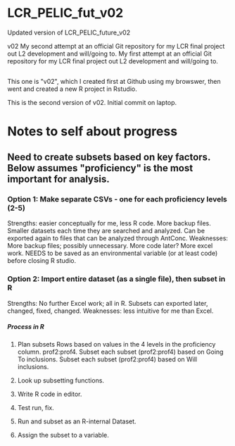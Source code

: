 # LCR_PELIC_fut_v02 ####
Updated version of LCR_PELIC_future_v02

v02 My second attempt at an official Git repository for my LCR final project out L2 development and will/going to.
My first attempt at an official Git repository for my LCR final project out L2 development and will/going to.  

##
This one is "v02", which I created first at Github using my browswer, then went and created a new R project in Rstudio.

This is the second version of v02.  Initial commit on laptop.


# Notes to self about progress ####

## Need to create subsets based on key factors. Below assumes "proficiency" is the most important for analysis.

### Option 1: Make separate CSVs - one  for each proficiency levels (2-5)
  Strengths: easier conceptually for me, less R code. More backup files. Smaller datasets each time they are searched and analyzed. Can be exported again to files that can be analyzed through AntConc.
  Weaknesses: More backup files; possibly unnecessary. More code later? More excel work. NEEDS to be saved as an environmental variable (or at least code) before closing R studio.



### Option 2: Import entire dataset (as a single file), then subset in R
  Strengths: No further Excel work; all in R. Subsets can exported later, changed, fixed, changed.
  Weaknesses: less intuitive for me than Excel.
  
##### Process in R
  1. Plan subsets
    Rows based on values in the 4 levels in the proficiency column. prof2:prof4.
    Subset each subset (prof2:prof4) based on Going To inclusions.
    Subset each subset (prof2:prof4) based on Will inclusions.
    
  2. Look up subsetting functions.
  3. Write R code in editor.
  4. Test run, fix.
  5. Run and subset as an R-internal Dataset.
  6. Assign the subset to a variable.
